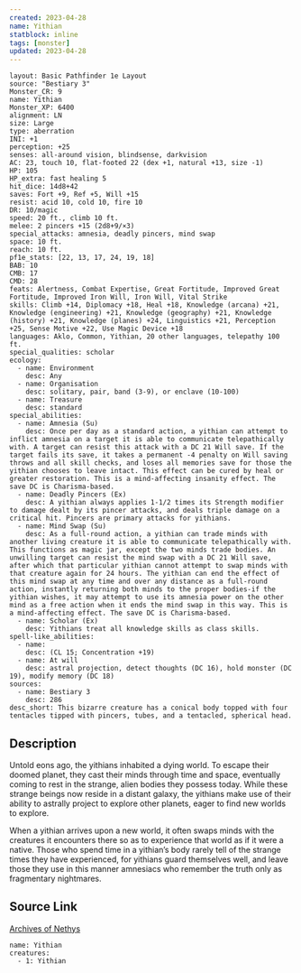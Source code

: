 ```yaml
---
created: 2023-04-28
name: Yithian
statblock: inline
tags: [monster]
updated: 2023-04-28
---
```

```statblock
layout: Basic Pathfinder 1e Layout
source: "Bestiary 3"
Monster_CR: 9
name: Yithian
Monster_XP: 6400
alignment: LN
size: Large
type: aberration
INI: +1
perception: +25
senses: all-around vision, blindsense, darkvision
AC: 23, touch 10, flat-footed 22 (dex +1, natural +13, size -1)
HP: 105
HP_extra: fast healing 5
hit_dice: 14d8+42
saves: Fort +9, Ref +5, Will +15
resist: acid 10, cold 10, fire 10
DR: 10/magic
speed: 20 ft., climb 10 ft.
melee: 2 pincers +15 (2d8+9/×3)
special_attacks: amnesia, deadly pincers, mind swap
space: 10 ft.
reach: 10 ft.
pf1e_stats: [22, 13, 17, 24, 19, 18]
BAB: 10
CMB: 17
CMD: 28
feats: Alertness, Combat Expertise, Great Fortitude, Improved Great Fortitude, Improved Iron Will, Iron Will, Vital Strike
skills: Climb +14, Diplomacy +18, Heal +18, Knowledge (arcana) +21, Knowledge (engineering) +21, Knowledge (geography) +21, Knowledge (history) +21, Knowledge (planes) +24, Linguistics +21, Perception +25, Sense Motive +22, Use Magic Device +18
languages: Aklo, Common, Yithian, 20 other languages, telepathy 100 ft.
special_qualities: scholar
ecology:
  - name: Environment
    desc: Any
  - name: Organisation
    desc: solitary, pair, band (3-9), or enclave (10-100)
  - name: Treasure
    desc: standard
special_abilities:
  - name: Amnesia (Su)
    desc: Once per day as a standard action, a yithian can attempt to inflict amnesia on a target it is able to communicate telepathically with. A target can resist this attack with a DC 21 Will save. If the target fails its save, it takes a permanent -4 penalty on Will saving throws and all skill checks, and loses all memories save for those the yithian chooses to leave intact. This effect can be cured by heal or greater restoration. This is a mind-affecting insanity effect. The save DC is Charisma-based.
  - name: Deadly Pincers (Ex)
    desc: A yithian always applies 1-1/2 times its Strength modifier to damage dealt by its pincer attacks, and deals triple damage on a critical hit. Pincers are primary attacks for yithians.
  - name: Mind Swap (Su)
    desc: As a full-round action, a yithian can trade minds with another living creature it is able to communicate telepathically with. This functions as magic jar, except the two minds trade bodies. An unwilling target can resist the mind swap with a DC 21 Will save, after which that particular yithian cannot attempt to swap minds with that creature again for 24 hours. The yithian can end the effect of this mind swap at any time and over any distance as a full-round action, instantly returning both minds to the proper bodies-if the yithian wishes, it may attempt to use its amnesia power on the other mind as a free action when it ends the mind swap in this way. This is a mind-affecting effect. The save DC is Charisma-based.
  - name: Scholar (Ex)
    desc: Yithians treat all knowledge skills as class skills.
spell-like_abilities:
  - name:
    desc: (CL 15; Concentration +19)
  - name: At will
    desc: astral projection, detect thoughts (DC 16), hold monster (DC 19), modify memory (DC 18)
sources:
  - name: Bestiary 3
    desc: 286
desc_short: This bizarre creature has a conical body topped with four tentacles tipped with pincers, tubes, and a tentacled, spherical head.
```
## Description
Untold eons ago, the yithians inhabited a dying world. To escape their doomed planet, they cast their minds through time and space, eventually coming to rest in the strange, alien bodies they possess today. While these strange beings now reside in a distant galaxy, the yithians make use of their ability to astrally project to explore other planets, eager to find new worlds to explore.

When a yithian arrives upon a new world, it often swaps minds with the creatures it encounters there so as to experience that world as if it were a native. Those who spend time in a yithian’s body rarely tell of the strange times they have experienced, for yithians guard themselves well, and leave those they use in this manner amnesiacs who remember the truth only as fragmentary nightmares.
## Source Link
[Archives of Nethys](https://aonprd.com/MonsterDisplay.aspx?ItemName=Yithian)
```encounter-table
name: Yithian
creatures:
  - 1: Yithian
```
